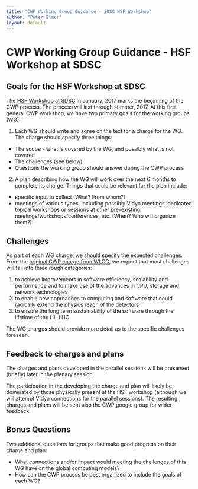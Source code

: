 ```yaml
---
title: "CWP Working Group Guidance - SDSC HSF Workshop"
author: "Peter Elmer"
layout: default
---
```


# CWP Working Group Guidance - HSF Workshop at SDSC

## Goals for the HSF Workshop at SDSC

The [HSF Workshop at SDSC](http://indico.cern.ch/event/570249/) in January, 2017 marks the beginning of the CWP process. The process will last through summer, 2017. At this first general CWP workshop, we have two primary goals for the working groups (WG):

1. Each WG should write and agree on the text for a charge for the WG. The charge should specify three things:
  * The scope - what is covered by the WG, and possibly what is not covered
  * The challenges (see below)
  * Questions the working group should answer during the CWP process

2. A plan describing how the WG will work over the next 6 months to complete its charge. Things that could be relevant for the plan include:
  * specific input to collect (What? From whom?)
  * meetings of various types, including possibly Vidyo meetings, dedicated topical workshops or sessions at other pre-existing meetings/workshops/conferences, etc. (When? Who will organize them?)

## Challenges

  As part of each WG charge, we should specify the expected challenges. From the [original CWP charge from WLCG](http://hepsoftwarefoundation.org/assets/CWP-Charge-HSF.pdf), we expect that most challenges will fall into three rough categories:

   1. to achieve improvements in software efficiency, scalability and performance and to make use of the advances in CPU, storage and network technologies
   2. to enable new approaches to computing and software that could radically extend the physics reach of the detectors
   3. to ensure the long term sustainability of the software through the lifetime of the HL-LHC

The WG charges should provide more detail as to the specific challenges foreseen.

## Feedback to charges and plans

The charges and plans developed in the parallel sessions will be presented
(briefly) later in the plenary session.

The participation in the developing the charge and plan will likely be dominated by those physically present at the HSF workshop (although we will attempt Vidyo connections for the parallel sessions). The resulting charges and plans will be sent also the CWP google group for wider feedback.

## Bonus Questions

  Two additional questions for groups that make good progress on their charge and plan:

  * What connections and/or impact would meeting the challenges of this WG have on the global computing models?
  * How can the CWP process be best organized to include the goals of each WG?



